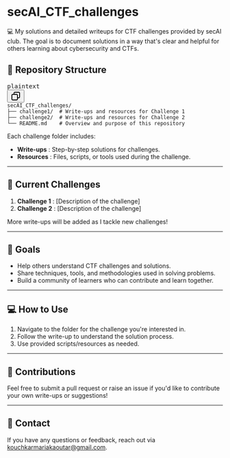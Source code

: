 # secAI_CTF_challenges

💻 My solutions and detailed writeups for CTF challenges provided by secAI club. The goal is to document solutions in a way that's clear and helpful for others learning about cybersecurity and CTFs.


## 📂 Repository Structure

<pre class="!overflow-visible"><div class="contain-inline-size rounded-md border-[0.5px] border-token-border-medium relative bg-token-sidebar-surface-primary dark:bg-gray-950"><div class="flex items-center text-token-text-secondary px-4 py-2 text-xs font-sans justify-between rounded-t-md h-9 bg-token-sidebar-surface-primary dark:bg-token-main-surface-secondary select-none">plaintext</div><div class="sticky top-9 md:top-[5.75rem]"><div class="absolute bottom-0 right-2 flex h-9 items-center"><div class="flex items-center rounded bg-token-sidebar-surface-primary px-2 font-sans text-xs text-token-text-secondary dark:bg-token-main-surface-secondary"><span class="" data-state="closed"><button class="flex gap-1 items-center select-none py-1"><svg width="24" height="24" viewBox="0 0 24 24" fill="none" xmlns="http://www.w3.org/2000/svg" class="icon-sm"><path fill-rule="evenodd" clip-rule="evenodd" d="M7 5C7 3.34315 8.34315 2 10 2H19C20.6569 2 22 3.34315 22 5V14C22 15.6569 20.6569 17 19 17H17V19C17 20.6569 15.6569 22 14 22H5C3.34315 22 2 20.6569 2 19V10C2 8.34315 3.34315 7 5 7H7V5ZM9 7H14C15.6569 7 17 8.34315 17 10V15H19C19.5523 15 20 14.5523 20 14V5C20 4.44772 19.5523 4 19 4H10C9.44772 4 9 4.44772 9 5V7ZM5 9C4.44772 9 4 9.44772 4 10V19C4 19.5523 4.44772 20 5 20H14C14.5523 20 15 19.5523 15 19V10C15 9.44772 14.5523 9 14 9H5Z" fill="currentColor"></path></span></div></div></div><div class="overflow-y-auto p-4" dir="ltr"><code class="!whitespace-pre hljs language-plaintext">secAI_CTF_challenges/
├── challenge1/  # Write-ups and resources for Challenge 1
├── challenge2/  # Write-ups and resources for Challenge 2
└── README.md    # Overview and purpose of this repository
</code></div></div></pre>

Each challenge folder includes:

* **Write-ups** : Step-by-step solutions for challenges.
* **Resources** : Files, scripts, or tools used during the challenge.

---

## 📝 Current Challenges

1. **Challenge 1** : [Description of the challenge]
2. **Challenge 2** : [Description of the challenge]

More write-ups will be added as I tackle new challenges!

---

## 🌟 Goals

* Help others understand CTF challenges and solutions.
* Share techniques, tools, and methodologies used in solving problems.
* Build a community of learners who can contribute and learn together.

---

## 💻 How to Use

1. Navigate to the folder for the challenge you're interested in.
2. Follow the write-up to understand the solution process.
3. Use provided scripts/resources as needed.

---

## 🤝 Contributions

Feel free to submit a pull request or raise an issue if you'd like to contribute your own write-ups or suggestions!

---

## 📧 Contact

If you have any questions or feedback, reach out via kouchkarmariakaoutar@gmail.com.
